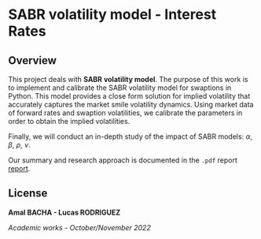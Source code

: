 # SABR volatility model - Interest Rates

## Overview

This project deals with **SABR volatility model**. The purpose of this work is to implement and calibrate the SABR volatility model for swaptions in Python. This model provides a close form solution for
implied volatility that accurately captures the market smile volatility dynamics. Using market data of forward rates and swaption volatilities, we calibrate the parameters in order to obtain the implied volatilities.

Finally, we will conduct an in-depth study of the impact of SABR models: $\alpha$, $\beta$, $\rho$, $\nu$.

Our summary and research approach is documented in the `.pdf` report [report](docs/report.pdf).


## License

**Amal BACHA - Lucas RODRIGUEZ**

*Academic works - October/November 2022*
